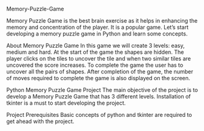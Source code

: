  Memory-Puzzle-Game

 Memory Puzzle Game is the best brain exercise as it helps in enhancing the memory and concentration of the player. It is a popular game. Let’s start developing a memory puzzle game in Python and learn some concepts.

About Memory Puzzle Game
In this game we will create 3 levels: easy, medium and hard. At the start of the game the shapes are hidden. The player clicks on the tiles to uncover the tile and when two similar tiles are uncovered the score increases. To complete the game the user has to uncover all the pairs of shapes. After completion of the game, the number of moves required to complete the game is also displayed on the screen.

Python Memory Puzzle Game Project
The main objective of the project is to develop a Memory Puzzle Game that has 3 different levels. Installation of tkinter is a must to start developing the project.

Project Prerequisites
Basic concepts of python and tkinter are required to get ahead with the project.
